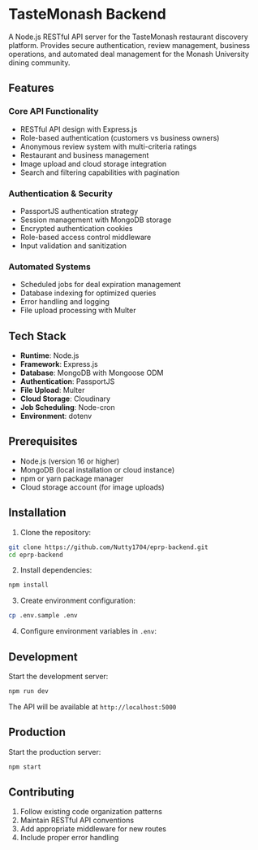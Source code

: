 # TasteMonash Backend

A Node.js RESTful API server for the TasteMonash restaurant discovery platform. Provides secure authentication, review management, business operations, and automated deal management for the Monash University dining community.

## Features

### Core API Functionality
- RESTful API design with Express.js
- Role-based authentication (customers vs business owners)
- Anonymous review system with multi-criteria ratings
- Restaurant and business management
- Image upload and cloud storage integration
- Search and filtering capabilities with pagination

### Authentication & Security
- PassportJS authentication strategy
- Session management with MongoDB storage
- Encrypted authentication cookies
- Role-based access control middleware
- Input validation and sanitization

### Automated Systems
- Scheduled jobs for deal expiration management
- Database indexing for optimized queries
- Error handling and logging
- File upload processing with Multer

## Tech Stack

- **Runtime**: Node.js
- **Framework**: Express.js
- **Database**: MongoDB with Mongoose ODM
- **Authentication**: PassportJS
- **File Upload**: Multer
- **Cloud Storage**: Cloudinary
- **Job Scheduling**: Node-cron
- **Environment**: dotenv

## Prerequisites

- Node.js (version 16 or higher)
- MongoDB (local installation or cloud instance)
- npm or yarn package manager
- Cloud storage account (for image uploads)

## Installation

1. Clone the repository:
```bash
git clone https://github.com/Nutty1704/eprp-backend.git
cd eprp-backend
```

2. Install dependencies:
```bash
npm install
```

3. Create environment configuration:
```bash
cp .env.sample .env
```

4. Configure environment variables in `.env`:

## Development

Start the development server:
```bash
npm run dev
```

The API will be available at `http://localhost:5000`

## Production

Start the production server:
```bash
npm start
```

## Contributing

1. Follow existing code organization patterns
2. Maintain RESTful API conventions
3. Add appropriate middleware for new routes
4. Include proper error handling
